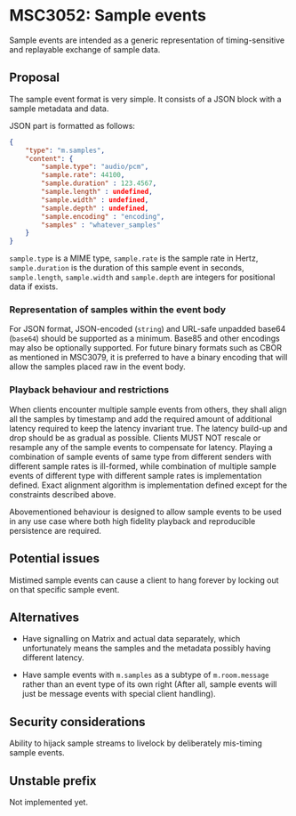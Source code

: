 # MSC3052: Sample events

Sample events are intended as a generic representation of timing-sensitive and replayable exchange
of sample data. 

## Proposal

The sample event format is very simple. It consists of a JSON block with a sample metadata and data.

JSON part is formatted as follows:

```json
{
    "type": "m.samples",
    "content": {
        "sample.type": "audio/pcm",
        "sample.rate": 44100,
        "sample.duration" : 123.4567, 
        "sample.length" : undefined,
        "sample.width" : undefined,
        "sample.depth" : undefined,
        "sample.encoding" : "encoding",
        "samples" : "whatever_samples"
    }
}
```

`sample.type` is a MIME type, `sample.rate` is the sample rate in Hertz, `sample.duration` is
the duration of this sample event in seconds, `sample.length`, `sample.width` and `sample.depth`
are integers for positional data if exists. 

### Representation of samples within the event body

For JSON format, JSON-encoded (`string`) and URL-safe unpadded base64 (`base64`) should be
supported as a minimum. Base85 and other encodings may also be optionally supported.
For future binary formats such as CBOR as mentioned in MSC3079, it is preferred to have
a binary encoding that will allow the samples placed raw in the event body.

### Playback behaviour and restrictions

When clients encounter multiple sample events from others, they shall align all the samples
by timestamp and add the required amount of additional latency required to keep the latency
invariant true. The latency build-up and drop should be as gradual as possible. Clients
MUST NOT rescale or resample any of the sample events to compensate for latency. Playing
a combination of sample events of same type from different senders with different sample rates
is ill-formed, while combination of multiple sample events of different type with different
sample rates is implementation defined. Exact alignment algorithm is implementation defined
except for the constraints described above.

Abovementioned behaviour is designed to allow sample events to be used in any use case where
both high fidelity playback and reproducible persistence are required.

## Potential issues

Mistimed sample events can cause a client to hang forever by locking out on that specific sample event.

## Alternatives

* Have signalling on Matrix and actual data separately, which unfortunately means the samples
and the metadata possibly having different latency.

* Have sample events with `m.samples` as a subtype of `m.room.message` rather than an event type
of its own right (After all, sample events will just be message events with special client handling).

## Security considerations

Ability to hijack sample streams to livelock by deliberately mis-timing sample events.

## Unstable prefix

Not implemented yet.
